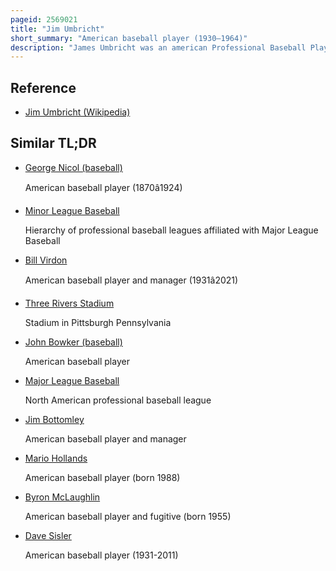 ```yaml
---
pageid: 2569021
title: "Jim Umbricht"
short_summary: "American baseball player (1930–1964)"
description: "James Umbricht was an american Professional Baseball Player. A right-handed Relief Pitcher he played major League Baseball for the Houston Colts and pittsburgh Pirates between 1959 and 1963. 45s."
---
```


## Reference

- [Jim Umbricht (Wikipedia)](https://en.wikipedia.org/?curid=2569021)

## Similar TL;DR

- [George Nicol (baseball)](/tldr/en/george-nicol-baseball)

  American baseball player (1870â1924)

- [Minor League Baseball](/tldr/en/minor-league-baseball)

  Hierarchy of professional baseball leagues affiliated with Major League Baseball

- [Bill Virdon](/tldr/en/bill-virdon)

  American baseball player and manager (1931â2021)

- [Three Rivers Stadium](/tldr/en/three-rivers-stadium)

  Stadium in Pittsburgh Pennsylvania

- [John Bowker (baseball)](/tldr/en/john-bowker-baseball)

  American baseball player

- [Major League Baseball](/tldr/en/major-league-baseball)

  North American professional baseball league

- [Jim Bottomley](/tldr/en/jim-bottomley)

  American baseball player and manager

- [Mario Hollands](/tldr/en/mario-hollands)

  American baseball player (born 1988)

- [Byron McLaughlin](/tldr/en/byron-mclaughlin)

  American baseball player and fugitive (born 1955)

- [Dave Sisler](/tldr/en/dave-sisler)

  American baseball player (1931-2011)
